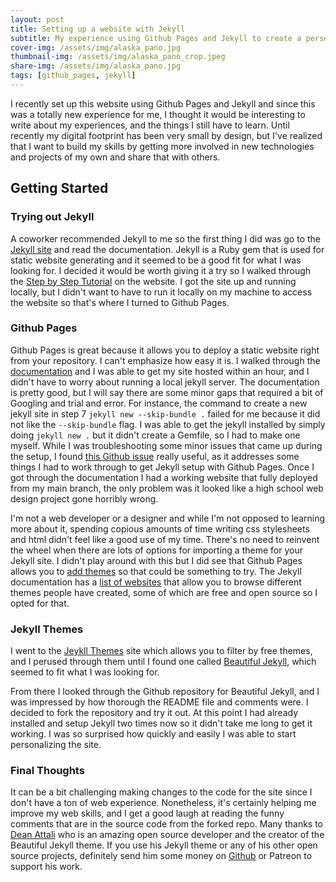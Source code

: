 ```yaml
---
layout: post
title: Setting up a website with Jekyll
subtitle: My experience using Github Pages and Jekyll to create a personal website
cover-img: /assets/img/alaska_pano.jpg
thumbnail-img: /assets/img/alaska_pano_crop.jpeg
share-img: /assets/img/alaska_pano.jpg
tags: [github_pages, jekyll]
---
```


I recently set up this website using Github Pages and Jekyll and since this was a totally new experience for me, I thought it would be interesting to write about my experiences, and the things I still have to learn. Until recently my digital footprint has been very small by design, but I've realized that I want to build my skills by getting more involved in new technologies and projects of my own and share that with others.

## Getting Started
### Trying out Jekyll
A coworker recommended Jekyll to me so the first thing I did was go to the [Jekyll site](https://jekyllrb.com/docs/) and read the documentation. Jekyll is a Ruby gem that is used for static website generating and it seemed to be a good fit for what I was looking for. I decided it would be worth giving it a try so I walked through the [Step by Step Tutorial](https://jekyllrb.com/docs/step-by-step/01-setup/) on the website. I got the site up and running locally, but I didn't want to have to run it locally on my machine to access the website so that's where I turned to Github Pages.

### Github Pages
Github Pages is great because it allows you to deploy a static website right from your repository. I can't emphasize how easy it is. I walked through the [documentation](https://docs.github.com/en/pages/setting-up-a-github-pages-site-with-jekyll/creating-a-github-pages-site-with-jekyll) and I was able to get my site hosted within an hour, and I didn't have to worry about running a local jekyll server. The documentation is pretty good, but I will say there are some minor gaps that required a bit of Googling and trial and error. For instance, the command to create a new jekyll site in step 7 ```jekyll new --skip-bundle .``` failed for me because it did not like the ```--skip-bundle``` flag. I was able to get the jekyll installed by simply doing ```jekyll new .``` but it didn't create a Gemfile, so I had to make one myself. While I was troubleshooting some minor issues that came up during the setup, I found [this Github issue](https://github.com/github/docs/issues/2177) really useful, as it addresses some things I had to work through to get Jekyll setup with Github Pages. Once I got through the documentation I had a working website that fully deployed from my main branch, the only problem was it looked like a high school web design project gone horribly wrong.

I'm not a web developer or a designer and while I'm not opposed to learning more about it, spending copious amounts of time writing css stylesheets and html didn't feel like a good use of my time. There's no need to reinvent the wheel when there are lots of options for importing a theme for your Jekyll site. I didn't play around with this but I did see that Github Pages allows you to [add themes](https://docs.github.com/en/pages/setting-up-a-github-pages-site-with-jekyll/adding-a-theme-to-your-github-pages-site-using-jekyll) so that could be something to try. The Jekyll documentation has a [list of websites](https://jekyllrb.com/docs/themes/) that allow you to browse different themes people have created, some of which are free and open source so I opted for that.

### Jekyll Themes
I went to the [Jeykll Themes](https://jekyllthemes.io/free) site which allows you to filter by free themes, and I perused through them until I found one called [Beautiful Jekyll](https://jekyllthemes.io/theme/beautiful-jekyll), which seemed to fit what I was looking for. 

From there I looked through the Github repository for Beautiful Jekyll, and I was impressed by how thorough the README file and comments were. I decided to fork the repository and try it out. At this point I had already installed and setup Jekyll two times now so it didn't take me long to get it working. I was so surprised how quickly and easily I was able to start personalizing the site. 

### Final Thoughts
It can be a bit challenging making changes to the code for the site since I don't have a ton of web experience. Nonetheless, it's certainly helping me improve my web skills, and I get a good laugh at reading the funny comments that are in the source code from the forked repo. Many thanks to [Dean Attali](https://deanattali.com/) who is an amazing open source developer and the creator of the Beautiful Jekyll theme. If you use his Jekyll theme or any of his other open source projects, definitely send him some money on [Github](https://github.com/sponsors/daattali) or Patreon to support his work.